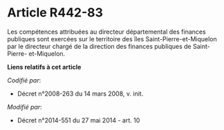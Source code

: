 # Article R442-83

Les compétences attribuées au                       directeur départemental des finances publiques sont exercées sur le
territoire des îles Saint-Pierre-et-Miquelon par le directeur chargé de la direction des finances publiques de Saint-Pierre-
et-Miquelon.

**Liens relatifs à cet article**

_Codifié par_:

  - Décret n°2008-263 du 14 mars 2008, v. init.

_Modifié par_:

  - Décret n°2014-551 du 27 mai 2014 - art. 10
